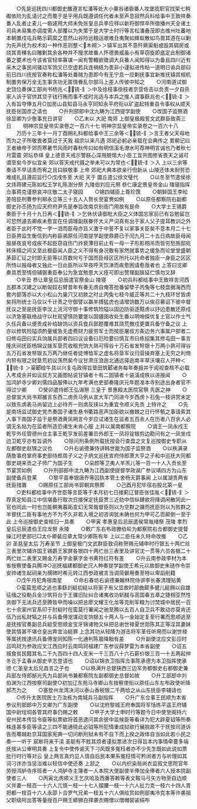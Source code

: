 <!-- { "loadSidebar": true } -->
　　○先是巡抚四川都御史雒遵言松潘等处大小粟谷诸砦番人攻堡戕职官找架七稍礟依险为乱请讨之而蜀于是乎用兵既遵调任代者未至声息寂然兵科给事中王致祥奏番人乱者止麦儿一砦遽用大师未免张皇总兵李应祥以新将御悍卒所徵播州天全诸土司兵未易集亦调度需人部覆以为失策于是大学士时行等言松潘叠茂即古维州吐蕃地本朝置戍屯兵略示羁縻之意然山谷险远粮运艰难丑夷聚如蜂蚁散如鸟兽其道在以剿为先声抚为权术如一种作恶则整＜木朔＞＞镇军出其不意歼厥渠魁或毁其碉房或烧其青稞名曰雕剿其余各种并不搜求故番人怀德畏威虽小有草窃旋即底定此制御诸番之要术也今该省官轻率寡谋一闻有警輙欲徵调大兵番人闻知得以为备且四川近有采木之事民间骚动军饷又已空虚若兵连祸结为患非小谨拟进传帖一道明日谕兵部曰前日四川抚按官奏称松潘等处番贼为患即今有无宁息一应剿抚事宜新推抚镇其相机制置务保万全无生事贪功无匿情餋乱尔部马上差人传彼中知之
　　○河南道试御史饶位奏弹工部尚书杨兆＜锍-釒＞中及徐枝事徐枝者京营佐击以负责一夕自杀家人诉于官供其贷子钱行贿而事不成时兆适与本兵之推人谓事繇兆也＜锍-釒＞入有旨夺俸五月○加房山县知县马永亨同知永平府衔以矿盗起特重县令事权从顺天抚臣张国彦之请也
　　○升刑部郎中沈九畴为江西提学副使
　　○改国子监祭酒徐显卿为少詹事充日讲官
　　○乙未以  大祀  南郊  上御皇极殿誓文武群臣致斋三日
　　明神宗显皇帝实录卷之一百六十七
明神宗显皇帝实录卷之一百六十八
　　万历十三年十一月丁酉朔礼科都给事中王三余等＜锍-釒＞言王者父天母地而为之子所敬畏者莫过于天我  祖宗以来凡遇  郊祀必躬必亲载在会典传之  累朝记曰王者飨帝于郊而寒暑节风雨时春秋传曰如有明信溪毛潦水可荐神明言诚也乃者秋七月雷震  郊坛恭绎  皇上德音天戒示警朕心深用兢惕大小臣工宜共图修省畏天之诚可谓至矣今岁似宜亲  郊以答天戒代摄之举未可以为常也＜锍-釒＞入  上以三余等奏请不早诘责而宥之且曰朕敬事  上帝  郊祀大典本欲亲行但新从  山陵还体未耐劳恐难成礼且遵前旨行○戊戌冬至  大祀  天于  圜丘遣公徐文璧代
　　○以冬至节遣侯徐文炜蒋建元陈如松王学礼陈澍分祭  九陵伯刘应元祭  恭仁康定景皇帝金山  陵寝指挥佥事蒋克谨祭哀冲庄敬二太子寝园
　　○锡四辅臣上尊珍馔
　　○朝鲜国王李昖差陪臣刑曹参判柳永立等三十五人入贺长至宴赉如例
　　○以原任都察院右副都御史孙丕扬为应天府府尹先是奉旨改南京别衙门用故有是命
　　○大学士王锡爵奏臣于十月十九日再＜锍-釒＞乞休伏读御枇大臣之义体国忘家前已有旨勉留岂可恝然遽去卿疾未愈宜在任调理副朕眷怀大义严词真有出于家人父子提耳教训之外者臣于此时不觉一字一泪而臣母亦且义激于中誓不复以家事关臣矣不意本月二十七日臣男监生衡信到内称臣弟原任河南提学副使鼎爵已于闰九月二十五日病故臣母闻报昼夜哀号成疾不起臣窃自伤门祚衰薄目前止有一母一子形影相吊而皆穷愁旅邸宛转床榻之间又至此极臣闻人臣之义不得有身况敢有家然就事势之缓急而论堂堂盛朝茅茹汇征之时即无臣等以百数何亏于国而臣母区区所托以托命者独臣一身臣之区区所恃以报母者又独此一日此臣所以早夜呼天饮涕而疾愈困请愈亟者也  上答曰览卿奏具悉至情但辅弼重臣奉公为急宜勉思大义痊可即出赞理副朕延伫慎勿又辞
　　○辛丑  恭让章皇后忌辰遣官祭金山  陵寝
　　○初兵科都给事中王致祥言河西五郡本汉建之以断匈奴右臂昔年有番无虏自俺答抢番留孽子丙兔等七枝盘据海西而套内部落亦以大小松山为巢穴又初款之时止丙兔七枝今威正等共二十九枝环甘皆虏矣将所统士马仅以千计责之守御譬以羸羊搏猛虎也请增饷数万以俟召募诏下彼中督抚议之至是抚臣李汶上洮河守御十事修筑险隘以固边防驱逐黠虏以抒边患散还原戍以济急塞联络战守以杜观望慎防要堡以固疆圉收处生番以明哨探优复土官以作士气久任兵备以便责成补给缺饷以资兵食兵部题覆难其烧荒撤戍更置兵备守备之议  上亦以修筑险隘须酌量缓急无虚费财力疲劳军士而按臣屠叔方条边务六事属户部者二曰修屯田曰实兵饷属兵部者四曰议设备曰厄险要曰慎互市曰练招集其修屯田一事言隆庆间抚臣杨锦议拨军垦荒收租充饷大熟可得谷十万石省发帑银十万两小熟可得谷五万石省发帑银五万两乃继任者徒博恤军之虚名将垦军议归营操弃塞上无穷之利倚内帑有限之财垦荒初议荡然矣今议甘肃庄浪迤北通远驿迤南丰草沃壤召人开种＜锍-釒＞渠郾给牛具以兴复屯政得旨垦田筑郾诸务每年奏报并于阅视查核不必载入考成余并如议叔方又画图帖说甘镇者十有二固镇者十装潢成帙以进报闻
　　○加鸿胪寺少卿刘儒四品服俸以九年考满也吏部奏隆庆元年题准本寺别途出身者官不得过少卿
　　○癸卯遣侍郎王弘诲祭  三皇于  景惠殿太医院官祭  先医之神
　　○总督宣大尚书郑雒言东西二虏贡马例从宣大军门同进今岁西虏卜石兔一枝讲赏未定以致东虏表马尚留边上必待齐一则虏反挟以为重宜令顺义先贡  上特许之
　　○先是南场监试御史党杰奏国子诸生悬书衢路恶声加臣欲以撤棘之日行怀甎之事请索其人事下南国子监于是祭酒黄凤朔言今岁应试诸生在监者五百余人在历者八百余人必谓无名帖为在监者所造恐诸生未肯心服  上并以属南都察院
　　○谪王一凤永戍王乾亨外任管德州仓主事王乾亨发前差署员外郎王一凤将锭银剪边勘问有之一凤坐戍边卫乾亨亦有旨调外
　　○除问刑条例所载抚按会行查盘之文复巡按御史专职从左都御史赵锦之议也
　　○升右谕德兼侍讲韩世能为国子监祭酒
　　○以秩满录荫詹事府掌府事吏部侍郎周子义之子炳文巡抚宣府侍郎萧大亨之子和中巡抚大同都御史胡来贡之子师广为国子生
　　○朵颜等卫夷人羊羔儿等一百一十人入贡长至节宴赏如例
　　○升刑部郎中沈九畴为江西副使提督学政湖广参议靖四方为山东副使备兵登莱
　　○黎平苗奉银唐乔等囚执本管土舍杨天爵事闻  上以属湖贵两省抚臣措置
　　○赐原任工部尚书郭朝宾祭葬
　　○己酉月犯毕宿右股北第一星
　　○吏科都给事中齐世臣等言臣等于本月初七日接蓟辽督臣张佳胤＜锍-釒＞荐真定知县江中信堪备行取次日接保定抚臣贾三近劾中信纵肆欲将降调闲散同此一官也同此一时也岂能朝夷暮跖变幻无常哉督臣则以为空群之骥而抚臣则以为败群之羊督抚二臣有事地方不为不久非若入境之初咨询犹未确也何为甲可乙否颠倒一至于此  上令巡按御史查核归一具奏
　　○甲寅  孝惠皇后忌辰遣侯常胤绪祭  茂陵  孝烈皇后忌辰遣伯王应龙祭  永陵
　　○敕广东右布政滕伯轮为都察院右佥都御史提督操江时吏部已□太仆卿裴应章太常少卿陈有年  上以二臣任未久特命改推
　　○乙卯  圣慈皇太后  万寿圣节  上御皇极门文武群臣致词称贺赐元辅申时行银五十两纻丝三表里次辅许国王锡爵王家屏各银四十两纻丝三表里及讲官沈一贯等六员各银二十两纻丝二表里又赐金万寿字金篆字金书黄符红符有差
　　○升云南参政李材为本省按察使备兵腾冲○巡抚福建都御史沉人种奏提学副使王希元以故御史朱琏作令崇安帅诸生起祠亲为撰碑时希元转江西参政被言当调简僻用奏至特以卑謟削籍
　　○戊午月犯角宿南星
　　○命右春坊右谕德兼翰林院侍讲李长春清理贴黄
　　○蛮莫思顺之逃也事繇刘綎初綎以将家子有父显故时部曲颇多徤儿綎拥以自雄征缅之役勒兵金沙筑将台于王骥旧阯纠合诸夷收功斩馘与高国春五章之捷相亚然性贪御下无法兵还至腾皆甲而噪以把总廖文耀王化龙等克削军粮为讨焚城中居民一百七十余家州官系印于肘綎时在蛮莫行署闻之驰至腾以五百人自卫兵不敢动亦莫肯还伍乃出私财犒之并与兵备傅宠谋动支饷银五十两人与一金始定复至行署而思顺逃至是抚按官奏副总兵綎受思顺金宝牙锦诸物又纵把总谢世禄夏世勋陈其正等淫其妻妹使其情甚不堪仓皇出奔宜治綎罪  上念其功从轻降为游击将军革任听用而以谢世禄等属抚按逮讯兵备傅宠同知陈一化通判陈晨降黜有差
　　○升副使沈应文彭应时吕鸣珂为参政应文江西应时云南鸣珂福建广东参议薛梦雷为本省副使
　　○诏五城食贫民籍其名二千九百四十四人支米一千三百八十六石薪价银三百一十五两起仲冬讫于孟春从御史辛志登请也
　　○诏以锦衣卫指挥佥事陈承德为本卫指挥使承德  仁圣皇太后兄昌言之子也
　　○以秩满升总督狭西三边军务都御史右都御史兼兵部左侍郎郜光先为兵部尚书兼都察院左副都御史总督如故
　　○升工部郎中刘伯渊为江西按察司副使○初加辽东苑马寺卿山东按察使衔以原任山东左布政使听降郝杰为之
　　○塞登州龙湾决河以泰山香税银二千两给之从山东抚臣李辅请也
　　○传升太医院医士万汝栋为南城兵马副指挥
　　○升广东佥事王民顺为本省参议刑部郎中万文卿为广东副使
　　○以沈府黎城王府奉国将军恬炼平遥王府辅国中尉埕垌各管其府事仍赐之敕
　　○甲子大学士申时行等题今日中使至阁持六安州民本传旨令臣等拟票欲将首恶逮问其余彼中监候臣等看详为犯大辟夏钺等所奏株连甚多臣等读之三四不能通晓此必钺等所犯情重成狱欲行展脱故不于抚按司道诉告而蓦越赴京耳国家宪典一切问断刑狱未有不自下而上揆之政体自当如此若小民之奏一一听于  宸断将来干渎  圣聪有不胜其烦者谨拟票进次日得旨本内事情牵蔓多端抚按从公审明具奏  上复令中使传谕天下刁风既多冤枉者亦不少先生既如此说如票批行时行等对云  皇上两言真灼见人情自后民本果系冤枉情可矜闵者方与听理如其词刁诈亦当惩治难以轻信中使还奏  上颔之
　　○以内织染局尚衣监叙文思院官年劳授鸿胪寺序班者一人鸿胪寺主簿者一人本院大使副使半俸加全俸者六人授本院副使者三人
　　○丙寅北虏顺义王乞庆哈及西番答赖等表文鞍马弓矢方物至自边顺义并妻一枝百一十六人兀慎一枝一十七人摆腰一枝一十六人扯力克一枝六十四人青把都一枝百十六人永邵卜合罗气兄弟一枝五十六人俱给赏如例部夷冷克本等许袭祖父职级阿出答等量授百户赐王蟒狮白择袭衣赐僧以僧帽袈裟绢布
